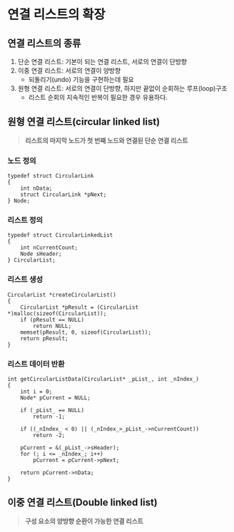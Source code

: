 # 연결 리스트의 확장
## 연결 리스트의 종류
1. 단순 연결 리스트: 기본이 되는 연결 리스트, 서로의 연결이 단방향
2. 이중 연결 리스트: 서로의 연결이 양방향
   - 되돌리기(undo) 기능을 구현하는데 필요
3. 원형 연결 리스트: 서로의 연결이 단방향, 하지만 끝없이 순회하는 루프(loop)구조
   - 리스트 순회의 지속적인 반복이 필요한 경우 유용하다.

## 원형 연결 리스트(circular linked list)
> **리스트의 마지막 노드가 첫 번째 노드와 연결된 단순 연결 리스트**  

### 노드 정의  
    typedef struct CircularLink
    {
        int nData;
        struct CircularLink *pNext;
    } Node;
### 리스트 정의
    typedef struct CircularLinkedList
    {
        int nCurrentCount;
        Node sHeader;
    } CircularList;

### 리스트 생성
    CircularList *createCircularList()
    {
        CircularList *pResult = (CircularList *)malloc(sizeof(CircularList));
        if (pResult == NULL)
            return NULL;
        memset(pResult, 0, sizeof(CircularList));
        return pResult;
    }

### 리스트 데이터 반환
    int getCircularListData(CircularList* _pList_, int _nIndex_)
    {
        int i = 0;
        Node* pCurrent = NULL;

        if (_pList_ == NULL)
            return -1;
        
        if ((_nIndex_ < 0) || (_nIndex_>_pList_->nCurrentCount))
            return -2;
        
        pCurrent = &(_pList_->sHeader);
        for (; i <= _nIndex_; i++)
            pCurrent = pCurrent->pNext;
        
        return pCurrent->nData;
    }

## 이중 연결 리스트(Double linked list)
> **구성 요소의 양방향 순환이 가능한 연결 리스트**
